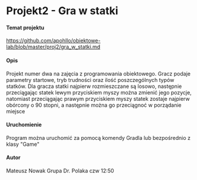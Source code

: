 # Projekt2 - Gra w statki
#### Temat projektu
https://github.com/apohllo/obiektowe-lab/blob/master/proj2/gra_w_statki.md

#### Opis
Projekt numer dwa na zajęcia z programowania obiektowego. 
Gracz podaje parametry startowe, tryb trudności oraz ilość poszczególnych typów statków.
Dla gracza statki najpierw rozmieszczane są losowo, następnie przeciągając statek 
lewym przyciskiem myszy można zmienić jego pozycje, natomiast przeciągając prawym przyciskiem myszy
statek zostaje najpierw obórcony o 90 stopni, a następnie można go przeciągnoć w porządanie miejsce
#### Uruchomienie
Program można uruchomić za pomocą komendy Gradla lub bezpośrednio z klasy "Game"
#### Autor
Mateusz Nowak Grupa Dr. Polaka czw 12:50
